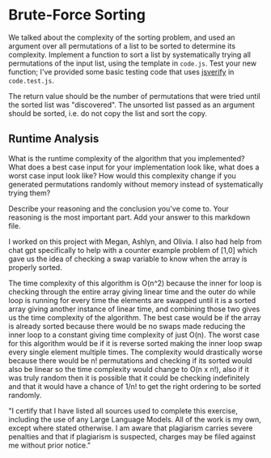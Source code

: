 # Brute-Force Sorting

We talked about the complexity of the sorting problem, and used an argument over
all permutations of a list to be sorted to determine its complexity. Implement
a function to sort a list by systematically trying all permutations of the input
list, using the template in `code.js`. Test your new function; I've provided
some basic testing code that uses [jsverify](https://jsverify.github.io/) in
`code.test.js`.

The return value should be the number of permutations that were tried until the
sorted list was "discovered". The unsorted list passed as an argument should be
sorted, i.e. do not copy the list and sort the copy.

## Runtime Analysis

What is the runtime complexity of the algorithm that you implemented? What does
a best case input for your implementation look like, what does a worst case
input look like? How would this complexity change if you generated permutations
randomly without memory instead of systematically trying them?

Describe your reasoning and the conclusion you've come to. Your reasoning is the
most important part. Add your answer to this markdown file.

I worked on this project with Megan, Ashlyn, and Olivia. I also had help from chat gpt specifically to help with a counter example problem of [1,0] which gave us the idea of checking a swap variable to know when the array is properly sorted.

The time complexity of this algorithm is O(n^2) because the inner for loop is checking through the entire array giving linear time and the outer do while loop is running for every time the elements are swapped until it is a sorted array giving another instance of linear time, and combining those two gives us the time complexity of the algorithm. The best case would be if the array is already sorted because there would be no swaps made reducing the inner loop to a constant giving time complexity of just O(n). The worst case for this algorithm would be if it is reverse sorted making the inner loop swap every single element multiple times. The complexity would drastically worse because there would be n! permutations and checking if its sorted would also be linear so the time complexity would change to O(n x n!), also if it was truly random then it is possible that it could be checking indefinitely and that it would have a chance of 1/n! to get the right ordering to be sorted randomly.

"I certify that I have listed all sources used to complete this exercise, including the use of any Large Language Models. All of the work is my own, except where stated otherwise. I am aware that plagiarism carries severe penalties and that if plagiarism is suspected, charges may be filed against me without prior notice."
